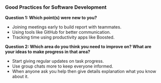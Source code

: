 ### Good Practices for Software Development

**Question 1: Which point(s) were new to you?**
- Joining meetings early to build report with teammates.
- Using tools like GitHub for better communication.
- Tracking time using productivity apps like Boosted.

**Question 2: Which area do you think you need to improve on? What are your ideas to make progress in that area?**

- Start giving regular updates on task progress.
- Use group chats more to keep everyone informed.
- When anyone ask you help then give details explanation what you know about it.
